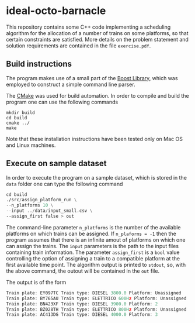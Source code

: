 # ideal-octo-barnacle
This repository contains some C++ code implementing a scheduling algorithm for the allocation of a number of trains on some platforms, so that certain constraints are satisfied. 
More details on the problem statement and solution requirements are contained in the file `exercise.pdf`.

## Build instructions
The program makes use of a small part of the [Boost Library](https://www.boost.org), which was employed to construct a simple
command line parser. 

The [CMake](https://cmake.org) was used for build automation.
In order to compile and build the program one can use the following commands

```
mkdir build
cd build 
cmake ../
make 
```
Note that these installation instructions have been tested only on Mac OS and Linux machines.
## Execute on sample dataset
In order to execute the program on a sample dataset, which is stored in the `data` folder
one can type the following command

```asm
cd build
./src/assign_platform_run \
--n_platforms 10 \
--input ../data/input_small.csv \ 
--assign_first false > out
```
The command-line parameter `n_platforms` is the number of the available platforms on which 
trains can be assigned. If `n_plaforms = -1` then the program assumes that there is an infinite amout of platforms on which one can 
assign the trains. The `input` parameters is the path to the input files containing train information.
The parameter `assign_first` is a `bool` value controlling the option of assigning a train to a compatible platform at the first available time point.
The algorithm output is printed to `stdout`, so, with the above command, the outout will be contained in the `out` file.

The output is of the form
```asm
Train plate: EY097TC Train type: DIESEL 3800.0 Platform: Unassigned
Train plate: BY765AU Train type: ELETTRICO 600Hz Platform: Unassigned
Train plate: BN423XF Train type: DIESEL 3900.0 Platform: 2
Train plate: BZ028TH Train type: ELETTRICO 800Hz Platform: Unassigned
Train plate: AC413DG Train type: DIESEL 4000.0 Platform: 3
```
